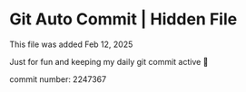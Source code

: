 # Git Auto Commit | Hidden File

This file was added Feb 12, 2025

Just for fun and keeping my daily git commit active 🤪

commit number: 2247367

